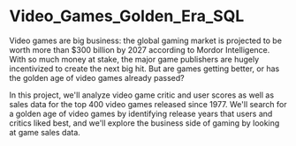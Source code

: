 # Video_Games_Golden_Era_SQL

Video games are big business: the global gaming market is projected to be worth more than $300 billion by 2027 according to Mordor Intelligence. With so much money at stake, the major game publishers are hugely incentivized to create the next big hit. But are games getting better, or has the golden age of video games already passed?

In this project, we'll analyze video game critic and user scores as well as sales data for the top 400 video games released since 1977. We'll search for a golden age of video games by identifying release years that users and critics liked best, and we'll explore the business side of gaming by looking at game sales data.
